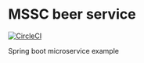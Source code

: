 # MSSC beer service

[![CircleCI](https://circleci.com/gh/xenoop/mssc-beer-service.svg?style=svg&circle-token=4182901def83100bc1583696b1a2649145058163)](https://circleci.com/gh/xenoop/mssc-beer-service)


Spring boot microservice example 